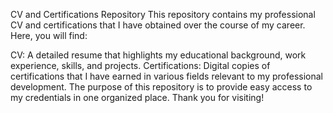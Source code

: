 CV and Certifications Repository
This repository contains my professional CV and certifications that I have obtained over the course of my career. Here, you will find:

CV: A detailed resume that highlights my educational background, work experience, skills, and projects.
Certifications: Digital copies of certifications that I have earned in various fields relevant to my professional development.
The purpose of this repository is to provide easy access to my credentials in one organized place. Thank you for visiting!
